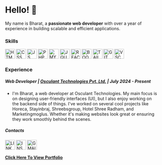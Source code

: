 

# Hello! :wave:

My name is Bharat, a **passionate web developer** with over a year of experience in building scalable and efficient applications.

### Skills

<img src="https://camo.githubusercontent.com/75ab5b636232fd92b8985580ab14beba71b66da93c3ee31059ae89011a0c3c68/68747470733a2f2f696d672e69636f6e73382e636f6d2f636f6c6f722f3234302f3030303030302f68746d6c2d352e706e67" alt="HTML" width="32" height="32"> <img src="https://camo.githubusercontent.com/c2ae7e98c2fcb10a72e2955efaf601b4c49b91270c77fd725225fd1e4a56ace3/68747470733a2f2f696d672e69636f6e73382e636f6d2f636f6c6f722f3234302f3030303030302f637373332e706e67" alt="CSS" width="32" height="32"> <img src="https://camo.githubusercontent.com/3dab5bb375d7031a79075e40135fae072a49743ac84fc31cc4c05afaf492d76c/68747470733a2f2f696d672e69636f6e73382e636f6d2f636f6c6f722f3234302f3030303030302f6a6176617363726970742e706e67" alt="JS" width="32" height="32"> <img src="https://cdn-icons-png.flaticon.com/512/5968/5968332.png" alt="PHP" width="32" height="32"> <img src="https://img.icons8.com/?size=256&id=UFXRpPFebwa2&format=png" alt="MYSQL" width="32" height="32"> <img src="https://cdn.iconscout.com/icon/free/png-256/free-jquery-3628863-3030003.png?f=webp&w=256" alt="JQUERY" width="32" height="32">  <img src="https://cdn0.iconfinder.com/data/icons/logos-brands-in-colors/128/react_color-512.png" alt="REACT" width="32" height="32"> <img src="https://img.icons8.com/?size=256&id=PndQWK6M1Hjo&format=png" alt="BOOTSTRAP" width="32" height="32"> <img src="https://img.icons8.com/?size=256&id=4PiNHtUJVbLs&format=png" alt="TAILWINDCSS" width="32" height="32"> <img src="https://img.icons8.com/?size=256&id=20906&format=png" alt="GIT" width="32" height="32"> <img src="https://img.icons8.com/?size=256&id=9OGIyU8hrxW5&format=png" alt="VSCODE" width="32" height="32">

### Experience

##### Web Developer | [Osculant Technologies Pvt. Ltd.](https://osculant.in/) | July 2024 - Present

- I'm Bharat, a web developer at Osculant Technologies. My main focus is on designing user-friendly interfaces (UI), but I also enjoy working on the backend side of things. I've worked on several cool projects like Horeca, Stayinbraj, Shreebsgroup, Hotel Shree Radham, and Marketingmoglus. Whether it's making websites look great or ensuring they work smoothly behind the scenes.

##### Contacts

[<img src="https://img.icons8.com/?size=256&id=xuvGCOXi8Wyg&format=png" alt="LINKEDIN" width="32" height="32">](https://www.linkedin.com/in/bharat-s8533/) [<img src="https://img.icons8.com/?size=256&id=Xy10Jcu1L2Su&format=png" alt="INSTAGRAM" width="32" height="32">](https://www.instagram.com/imbharat001/) [<img src="https://img.icons8.com/?size=256&id=P7UIlhbpWzZm&format=png" alt="GMAIL" width="32" height="32">](mailto:bharatsharma853399@gmail.com)

**[Click Here To View Portfolio](https://bharatsharma.vercel.app/)**
